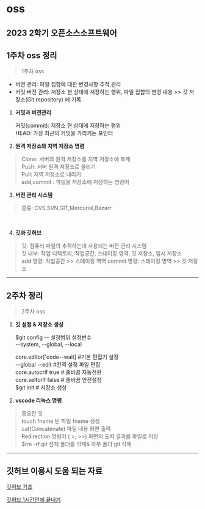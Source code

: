 # oss

2023 2학기 오픈소스소프트웨어
---

## 1주차 oss 정리
> 1주차 oss <br>
  - 버전 관리: 파일 집합에 대한 변경사항 추척,관리<br>
  - 커밋 버전 관리: 저장소 현 상태에 저장하는 행위, 파일 집합의 변경 내용 >> 깃 저장소(Git repository) 에 기록<br>
1. **커밋과 버전관리**<br>


   커밋(commit): 저장소 현 상태에 저장하는 행위<br>
   HEAD: 가장 최근의 커밋을 가리키는 포인터<br>

   
2. **원격 저장소와 지역 저장소 명령**<br>


  >  Clone: 서버의 원격 저장소를 지역 저장소에 복제<br>
    Push: 서버 원격 저장소로 올리기<br>
    Pull: 지역 저장소로 내리기 <br>
    add,commit : 파일을 저장소에 저장하는 명령어<br>

    
3. **버전 관리 시스템**<br>


>    종류: CVS,SVN,GIT,Mercurial,Bazarr
<br>

4. **깃과 깃허브**<br>
  > 깃: 컴퓨터 파일의 추적하는데 사용되는 버전 관리 시스템<br>
    깃 내부: 작업 디렉토리, 작업공간, 스테이징 영역, 깃 저장소, 임시 저장소<br>
    add 명령: 작업공간 >> 스테이징 역역
    commit 명령: 스테이징 영역 >> 깃 저장소<br>

---
## 2주차 정리
>2주차 oss<br>
1. **깃 설정 & 저장소 생성**<br>


   $git config -- 설정범위 설정변수<br>
   --system, --global, --local<br>

   core.editor['code--wait] #기본 편집기 설정<br>
   --global --edit #전역 설정 파일 편집<br>
   core.autocrlf true # 줄바꿈 자동전환 <br>
   core.selfcrlf false # 줄바꿈 안전설정<br>
   $git init # 저장소 생성<br>

2. **vscode 리눅스 명령**<br>
> 중요한 것<br>
  touch fname 빈 파일 fname 생성<br>
  cat(Concatenate) 파일 내용 화면 출력<br>
  Redirection 명령어 ( >, >>) 화면의 출력 결과를 파일로 저장<br>
   $rm -rf.git 전체 폴더를 삭제& 하부 폴더 git 삭제<br>

   



      



***
## 깃허브 이용시 도움 되는 자료
[깃허브 기초](https://www.youtube.com/watch?v=Z9dvM7qgN9s)


[깃허브 1시간안에 끝내기](https://xn--youtube-h503a.com/watch?v=-27WScuoKQs)
